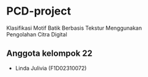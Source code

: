 # PCD-project
Klasifikasi Motif Batik Berbasis Tekstur Menggunakan Pengolahan Citra Digital

## Anggota kelompok 22
- Linda Julivia (F1D02310072)

